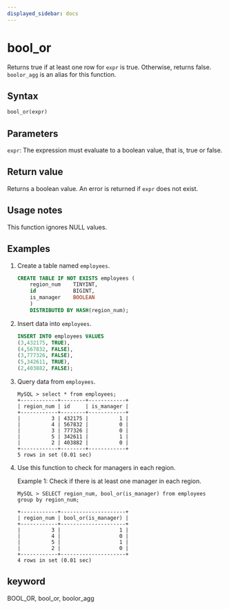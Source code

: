 ```yaml
---
displayed_sidebar: docs
---
```


# bool_or

Returns true if at least one row for `expr` is true. Otherwise, returns false. `boolor_agg` is an alias for this function.

## Syntax

```Haskell
bool_or(expr)
```

## Parameters

`expr`: The expression must evaluate to a boolean value, that is, true or false.

## Return value

Returns a boolean value. An error is returned if `expr` does not exist.

## Usage notes

This function ignores NULL values.

## Examples

1. Create a table named `employees`.

    ```SQL
    CREATE TABLE IF NOT EXISTS employees (
        region_num    TINYINT,
        id            BIGINT,
        is_manager    BOOLEAN
        )
        DISTRIBUTED BY HASH(region_num);
    ```

2. Insert data into `employees`.

    ```SQL
    INSERT INTO employees VALUES
    (3,432175, TRUE),
    (4,567832, FALSE),
    (3,777326, FALSE),
    (5,342611, TRUE),
    (2,403882, FALSE);
    ```

3. Query data from `employees`.

    ```Plain Text
    MySQL > select * from employees;
    +------------+--------+------------+
    | region_num | id     | is_manager |
    +------------+--------+------------+
    |          3 | 432175 |          1 |
    |          4 | 567832 |          0 |
    |          3 | 777326 |          0 |
    |          5 | 342611 |          1 |
    |          2 | 403882 |          0 |
    +------------+--------+------------+
    5 rows in set (0.01 sec)
    ```

4. Use this function to check for managers in each region.

    Example 1: Check if there is at least one manager in each region.

    ```Plain Text
    MySQL > SELECT region_num, bool_or(is_manager) from employees
    group by region_num;

    +------------+---------------------+
    | region_num | bool_or(is_manager) |
    +------------+---------------------+
    |          3 |                   1 |
    |          4 |                   0 |
    |          5 |                   1 |
    |          2 |                   0 |
    +------------+---------------------+
    4 rows in set (0.01 sec)
    ```

## keyword

BOOL_OR, bool_or, boolor_agg
